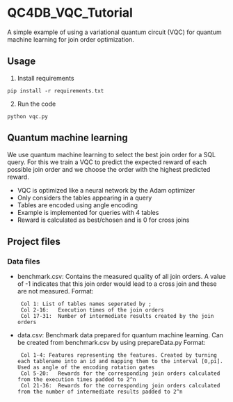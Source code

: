 # QC4DB_VQC_Tutorial

A simple example of using a variational quantum circuit (VQC) for quantum machine learning for join order optimization.

## Usage

1. Install requirements  

```
pip install -r requirements.txt 
```

2. Run the code

```
python vqc.py
```

## Quantum machine learning

We use quantum machine learning to select the best join order for a SQL query. For this we train a VQC to predict the expected reward of each possible join order and we choose the order with the highest predicted reward.

- VQC is optimized like a neural network by the Adam optimizer
- Only considers the tables appearing in a query
- Tables are encoded using angle encoding
- Example is implemented for queries with 4 tables
- Reward is calculated as best/chosen and is 0 for cross joins


## Project files

### Data files

-  benchmark.csv: Contains the measured quality of all join orders. A value of -1 indicates that this join order would lead to a cross join and these are not measured. Format:
        
        Col 1: List of tables names seperated by ;
        Col 2-16:   Execution times of the join orders
        Col 17-31:  Number of intermediate results created by the join orders

-  data.csv: Benchmark data prepared for quantum machine learning. Can be created from benchmark.csv by using prepareData.py Format:
        
        Col 1-4: Features representing the features. Created by turning each tablename into an id and mapping them to the interval [0,pi]. Used as angle of the encoding rotation gates
        Col 5-20:   Rewards for the corresponding join orders calculated from the execution times padded to 2^n
        Col 21-36:  Rewards for the corresponding join orders calculated from the number of intermediate results padded to 2^n